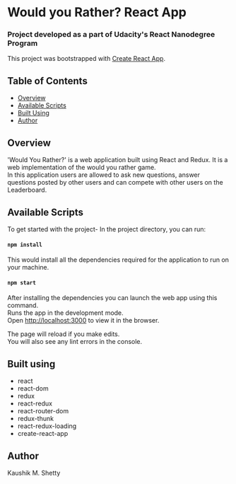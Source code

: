 # Would you Rather? React App
### Project developed as a part of Udacity's React Nanodegree Program
This project was bootstrapped with [Create React App](https://github.com/facebook/create-react-app).

## Table of Contents
* [Overview](#overview)
* [Available Scripts](#available-scripts)
* [Built Using](#built-using)
* [Author](#author)


## Overview 

'Would You Rather?' is a web application built using React and Redux.
It is a web implementation of the would you rather game.<br/> In this application users are allowed to ask new questions, answer questions posted by other users and can compete with other users on the Leaderboard.


## Available Scripts

To get started with the project-
In the project directory, you can run:

#### `npm install`

This would install all the dependencies required for the application to run on your machine.

#### `npm start`

After installing the dependencies you can launch the web app using this command.<br />
Runs the app in the development mode.<br />
Open [http://localhost:3000](http://localhost:3000) to view it in the browser.

The page will reload if you make edits.<br />
You will also see any lint errors in the console.


## Built using

* react
* react-dom
* redux
* react-redux
* react-router-dom
* redux-thunk
* react-redux-loading
* create-react-app

## Author

Kaushik M. Shetty

